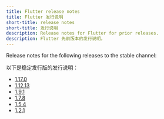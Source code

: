 ```yaml
---
title: Flutter release notes
title: Flutter 发行说明
short-title: release notes
short-title: 发行说明
description: Release notes for Flutter for prior releases.
description: Flutter 先前版本的发行说明。 
---
```


Release notes for the following releases to the stable channel:

以下是稳定发行版的发行说明：

* [1.17.0][]
* [1.12.13][]
* [1.9.1][]
* [1.7.8][]
* [1.5.4][]
* [1.2.1][]


[1.17.0]: {{site.medium}}/flutter/announcing-flutter-1-17-4182d8af7f8e
[1.12.13]: release-notes/release-notes-1.12.13
[1.9.1]: release-notes/release-notes-1.9.1
[1.7.8]: release-notes/release-notes-1.7.8
[1.5.4]: release-notes/release-notes-1.5.4
[1.2.1]: release-notes/release-notes-1.2.1
